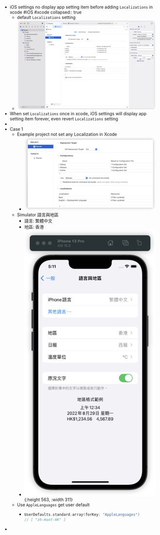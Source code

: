 - iOS settings no display app setting item before adding `Localizations` in xcode #iOS #xcode
  collapsed:: true
	- default `Localizations` setting
	- ![image.png](../assets/image_1655287401953_0.png)
- When set `Localizations` once in xcode, iOS settings will display app setting item forever, even revert `Localizations` setting
-
- Case 1
	- Example project not set any Localization in Xcode
		- ![image.png](../assets/image_1655284191132_0.png)
	- Simulator 語言與地區
		- 語言: 繁體中文
		- 地區: 香港
		- ![image.png](../assets/image_1655284278188_0.png){:height 563, :width 311}
	- Use `AppleLanguages` get user default
		- ```swift
		  UserDefaults.standard.array(forKey: "AppleLanguages")
		  // [ "zh-Hant-HK" ]
		  ```
-